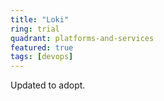 ```yaml
---
title: "Loki"
ring: trial
quadrant: platforms-and-services
featured: true
tags: [devops]
---
```


Updated to adopt.
